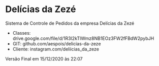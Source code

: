 # Delícias da Zezé
Sistema de Controle de Pedidos da empresa Delícias da Zezé

- Classes: drive.google.com/file/d/1R3I2kTlWmz8NB1EOz3FW2fFBdW2pybJH
- GIT: github.com/aespois/delicias-da-zeze
- Cliente: instagram.com/deliicias_da_zeze

Versão Final em 15/12/2020 às 22:07
